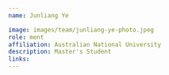 ```yaml
---
name: Junliang Ye

image: images/team/junliang-ye-photo.jpeg
role: ment
affiliation: Australian National University
description: Master's Student
links:
---
```


